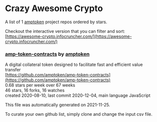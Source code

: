 # Crazy Awesome Crypto
A list of 1 [amptoken](https://github.com/amptoken) project repos ordered by stars.  

Checkout the interactive version that you can filter and sort: 
[https://awesome-crypto.infocruncher.com/](https://awesome-crypto.infocruncher.com/)  


### [amp-token-contracts](https://github.com/amptoken/amp-token-contracts) by [amptoken](https://github.com/amptoken)  
A digital collateral token designed to facilitate fast and efficient value transfer  
[https://github.com/amptoken/amp-token-contracts](https://github.com/amptoken/amp-token-contracts)  
0.68 stars per week over 67 weeks  
46 stars, 16 forks, 16 watches  
created 2020-08-10, last commit 2020-12-04, main language JavaScript  


This file was automatically generated on 2021-11-25.  

To curate your own github list, simply clone and change the input csv file.  